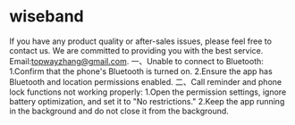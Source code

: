 # wiseband
If you have any product quality or after-sales issues, please feel free to contact us. We are committed to providing you with the best service.
Email:topwayzhang@gmail.com.
一、Unable to connect to Bluetooth:
  1.Confirm that the phone's Bluetooth is turned on.
  2.Ensure the app has Bluetooth and location permissions enabled.
二、Call reminder and phone lock functions not working properly:
  1.Open the permission settings, ignore battery optimization, and set it to "No restrictions."
  2.Keep the app running in the background and do not close it from the background.
